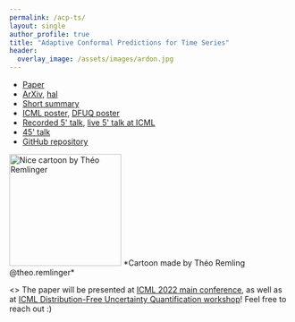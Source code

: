 ```yaml
---
permalink: /acp-ts/
layout: single
author_profile: true
title: "Adaptive Conformal Predictions for Time Series"
header:
  overlay_image: /assets/images/ardon.jpg
---
```


- [Paper](https://proceedings.mlr.press/v162/zaffran22a.html)
- [ArXiv](https://arxiv.org/abs/2202.07282), [hal](https://hal.archives-ouvertes.fr/hal-03573934)
- [Short summary](http://mzaffran.github.io/assets/files/Posters/acp_ts_summary.pdf)
- [ICML poster](http://mzaffran.github.io/assets/files/Posters/acp_ts_icml_poster.pdf), [DFUQ poster](http://mzaffran.github.io/assets/files/Posters/acp_ts_dfuq_poster.pdf)
- [Recorded 5' talk](https://icml.cc/virtual/2022/spotlight/17818), [live 5' talk at ICML](https://slideslive.com/38983531/adaptive-conformal-predictions-for-time-series)
- [45' talk](https://www.youtube.com/watch?v=Yuxu9aUpVi0)
- [GitHub repository](https://github.com/mzaffran/adaptiveconformalpredictionstimeseries)

<img src="http://mzaffran.github.io/assets/images/cartoon_theo.jpg" alt="Nice cartoon by Théo Remlinger" width="200"/>
*Cartoon made by Théo Remling @theo.remlinger*

<> The paper will be presented at [ICML 2022 main conference](https://icml.cc/), as well as at [ICML Distribution-Free Uncertainty Quantification workshop](https://sites.google.com/berkeley.edu/dfuq-22/home)! Feel free to reach out :)

